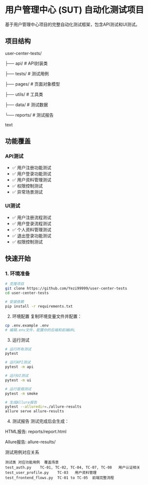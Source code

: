 # 用户管理中心 (SUT) 自动化测试项目

基于用户管理中心项目的完整自动化测试框架，包含API测试和UI测试。

## 项目结构
user-center-tests/

├── api/ # API封装类

├── tests/ # 测试用例

├── pages/ # 页面对象模型

├── utils/ # 工具类

├── data/ # 测试数据

└── reports/ # 测试报告

text

## 功能覆盖

### API测试
- ✅ 用户注册功能测试
- ✅ 用户登录功能测试  
- ✅ 用户资料管理测试
- ✅ 权限控制测试
- ✅ 异常场景测试

### UI测试
- ✅ 用户注册流程测试
- ✅ 用户登录流程测试
- ✅ 个人资料管理测试
- ✅ 退出登录功能测试
- ✅ 权限控制测试

## 快速开始

### 1. 环境准备
```bash
# 克隆项目
git clone https://github.com/Yezi99999/user-center-tests
cd user-center-tests

# 安装依赖
pip install -r requirements.txt
```
2. 环境配置
复制环境变量文件并配置：

```bash
cp .env.example .env
# 编辑.env文件，配置你的后端和前端URL
```
3. 运行测试
```bash
# 运行所有测试
pytest

# 运行API测试
pytest -m api

# 运行UI测试  
pytest -m ui

# 运行冒烟测试
pytest -m smoke

# 生成Allure报告
pytest --alluredir=./allure-results
allure serve allure-results
```
4. 测试报告
测试完成后会生成：

HTML报告: reports/report.html

Allure报告: allure-results/

测试用例对应关系
```
测试类	对应功能用例	覆盖场景
test_auth.py	TC-01, TC-02, TC-04, TC-07, TC-08	用户认证相关
test_user_profile.py	TC-03	用户资料管理
test_frontend_flows.py	TC-01 to TC-05	前端完整流程
```
